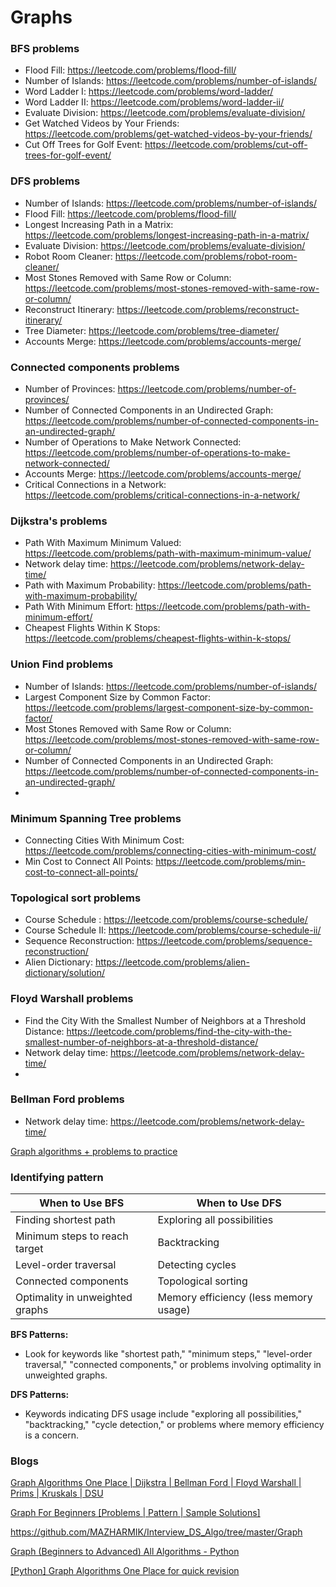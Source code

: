 # Graphs


### BFS problems

* Flood Fill: https://leetcode.com/problems/flood-fill/
* Number of Islands: https://leetcode.com/problems/number-of-islands/
* Word Ladder I: https://leetcode.com/problems/word-ladder/
* Word Ladder II: https://leetcode.com/problems/word-ladder-ii/
* Evaluate Division: https://leetcode.com/problems/evaluate-division/
* Get Watched Videos by Your Friends: https://leetcode.com/problems/get-watched-videos-by-your-friends/
* Cut Off Trees for Golf Event: https://leetcode.com/problems/cut-off-trees-for-golf-event/


### DFS problems

* Number of Islands: https://leetcode.com/problems/number-of-islands/
* Flood Fill: https://leetcode.com/problems/flood-fill/
* Longest Increasing Path in a Matrix: https://leetcode.com/problems/longest-increasing-path-in-a-matrix/
* Evaluate Division: https://leetcode.com/problems/evaluate-division/
* Robot Room Cleaner: https://leetcode.com/problems/robot-room-cleaner/
* Most Stones Removed with Same Row or Column: https://leetcode.com/problems/most-stones-removed-with-same-row-or-column/
* Reconstruct Itinerary: https://leetcode.com/problems/reconstruct-itinerary/
* Tree Diameter: https://leetcode.com/problems/tree-diameter/
* Accounts Merge: https://leetcode.com/problems/accounts-merge/


### Connected components problems

* Number of Provinces: https://leetcode.com/problems/number-of-provinces/
* Number of Connected Components in an Undirected Graph: https://leetcode.com/problems/number-of-connected-components-in-an-undirected-graph/
* Number of Operations to Make Network Connected: https://leetcode.com/problems/number-of-operations-to-make-network-connected/
* Accounts Merge: https://leetcode.com/problems/accounts-merge/
* Critical Connections in a Network: https://leetcode.com/problems/critical-connections-in-a-network/

### Dijkstra's problems

* Path With Maximum Minimum Valued: https://leetcode.com/problems/path-with-maximum-minimum-value/
* Network delay time: https://leetcode.com/problems/network-delay-time/
* Path with Maximum Probability: https://leetcode.com/problems/path-with-maximum-probability/
* Path With Minimum Effort: https://leetcode.com/problems/path-with-minimum-effort/
* Cheapest Flights Within K Stops: https://leetcode.com/problems/cheapest-flights-within-k-stops/

### Union Find problems

* Number of Islands: https://leetcode.com/problems/number-of-islands/
* Largest Component Size by Common Factor: https://leetcode.com/problems/largest-component-size-by-common-factor/
* Most Stones Removed with Same Row or Column: https://leetcode.com/problems/most-stones-removed-with-same-row-or-column/
* Number of Connected Components in an Undirected Graph: https://leetcode.com/problems/number-of-connected-components-in-an-undirected-graph/
* 
### Minimum Spanning Tree problems

* Connecting Cities With Minimum Cost: https://leetcode.com/problems/connecting-cities-with-minimum-cost/
* Min Cost to Connect All Points: https://leetcode.com/problems/min-cost-to-connect-all-points/

### Topological sort problems

* Course Schedule : https://leetcode.com/problems/course-schedule/
* Course Schedule II: https://leetcode.com/problems/course-schedule-ii/
* Sequence Reconstruction: https://leetcode.com/problems/sequence-reconstruction/
* Alien Dictionary: https://leetcode.com/problems/alien-dictionary/solution/

### Floyd Warshall problems

* Find the City With the Smallest Number of Neighbors at a Threshold Distance: https://leetcode.com/problems/find-the-city-with-the-smallest-number-of-neighbors-at-a-threshold-distance/
* Network delay time: https://leetcode.com/problems/network-delay-time/
* 
### Bellman Ford problems

* Network delay time: https://leetcode.com/problems/network-delay-time/

[Graph algorithms + problems to practice](https://leetcode.com/discuss/study-guide/1326900/Graph-algorithms-%2B-problems-to-practice)

### Identifying pattern 

| When to Use BFS              | When to Use DFS                |
|------------------------------|--------------------------------|
| Finding shortest path        | Exploring all possibilities    |
| Minimum steps to reach target| Backtracking                   |
| Level-order traversal        | Detecting cycles               |
| Connected components         | Topological sorting            |
| Optimality in unweighted graphs | Memory efficiency (less memory usage) |


**BFS Patterns:**
   - Look for keywords like "shortest path," "minimum steps," "level-order traversal," "connected components," or problems involving optimality in unweighted graphs.

**DFS Patterns:**
   - Keywords indicating DFS usage include "exploring all possibilities," "backtracking," "cycle detection," or problems where memory efficiency is a concern.


### Blogs

[Graph Algorithms One Place | Dijkstra | Bellman Ford | Floyd Warshall | Prims | Kruskals | DSU
](https://leetcode.com/discuss/study-guide/969327/Graph-Algorithms-One-Place-or-Dijkstra-or-Bellman-Ford-or-Floyd-Warshall-or-Prims-or-Kruskals-or-DSU)

[Graph For Beginners [Problems | Pattern | Sample Solutions]
](https://leetcode.com/discuss/study-guide/655708/Graph-For-Beginners-Problems-or-Pattern-or-Sample-Solutions)

https://github.com/MAZHARMIK/Interview_DS_Algo/tree/master/Graph

[Graph (Beginners to Advanced) All Algorithms - Python](https://leetcode.com/discuss/interview-question/4283222/Graph-(Beginners-to-Advanced)-All-Algorithms-Python)

[[Python] Graph Algorithms One Place for quick revision](https://leetcode.com/discuss/general-discussion/971272/Python-Graph-Algorithms-One-Place-for-quick-revision)